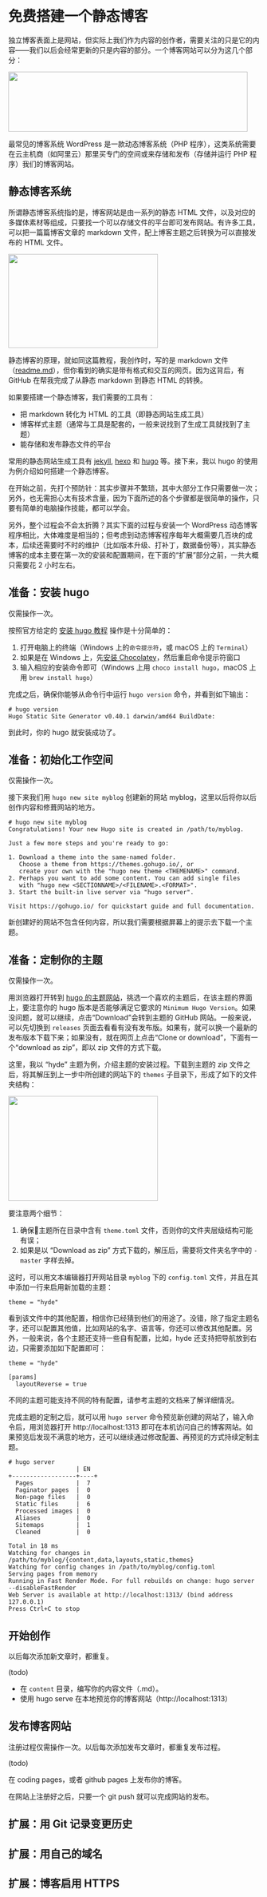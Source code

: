 
免费搭建一个静态博客
========



独立博客表面上是网站，但实际上我们作为内容的创作者，需要关注的只是它的内容——我们以后会经常更新的只是内容的部分。一个博客网站可以分为这几个部分：

<img src="https://raw.githubusercontent.com/jijiechen/static-blog-manual/master/assets/blog-site.png" width="480" height="120" />


最常见的博客系统 WordPress 是一款动态博客系统（PHP 程序），这类系统需要在云主机商（如阿里云）那里买专门的空间或来存储和发布（存储并运行 PHP 程序）我们的博客网站。

## 静态博客系统

所谓静态博客系统指的是，博客网站是由一系列的静态 HTML 文件，以及对应的多媒体素材等组成，只要找一个可以存储文件的平台即可发布网站。有许多工具，可以把一篇篇博客文章的 markdown 文件，配上博客主题之后转换为可以直接发布的 HTML 文件。

<img src="https://raw.githubusercontent.com/jijiechen/static-blog-manual/master/assets/templating.png" width="300" height="188" />

静态博客的原理，就如同这篇教程，我创作时，写的是 markdown 文件（[readme.md](https://raw.githubusercontent.com/jijiechen/static-blog-manual/master/readme.md)），但你看到的确实是带有格式和交互的网页。因为这背后，有 GitHub 在帮我完成了从静态 markdown 到静态 HTML 的转换。

如果要搭建一个静态博客，我们需要的工具有：

* 把 markdown 转化为 HTML 的工具（即静态网站生成工具）
* 博客样式主题（通常与工具是配套的，一般来说找到了生成工具就找到了主题）
* 能存储和发布静态文件的平台

常用的静态网站生成工具有 [jekyll](https://jekyllrb.com/), [hexo](https://hexo.io/) 和 [hugo](https://gohugo.io/) 等。接下来，我以 hugo 的使用为例介绍如何搭建一个静态博客。

在开始之前，先打个预防针：其实步骤并不繁琐，其中大部分工作只需要做一次；另外，也无需担心太有技术含量，因为下面所述的各个步骤都是很简单的操作，只要有简单的电脑操作技能，都可以学会。

另外，整个过程会不会太折腾？其实下面的过程与安装一个 WordPress 动态博客程序相比，大体难度是相当的；但考虑到动态博客程序每年大概需要几百块的成本，后续还需要时不时的维护（比如版本升级、打补丁，数据备份等），其实静态博客的成本主要在第一次的安装和配置期间，在下面的“扩展”部分之前，一共大概只需要花 2 小时左右。

## 准备：安装 hugo

仅需操作一次。

按照官方给定的 [安装 hugo 教程](https://gohugo.io/getting-started/installing/) 操作是十分简单的：

1. 打开电脑上的终端（Windows 上的`命令提示符`，或 macOS 上的 `Terminal`）
1. 如果是在 Windows 上，先[安装 Chocolatey](https://chocolatey.org/install)，然后重启命令提示符窗口
1. 输入相应的安装命令即可（Windows 上用 `choco install hugo`，macOS 上用 `brew install hugo`）

完成之后，确保你能够从命令行中运行 `hugo version` 命令，并看到如下输出：

```
# hugo version
Hugo Static Site Generator v0.40.1 darwin/amd64 BuildDate:
```

到此时，你的 hugo 就安装成功了。

## 准备：初始化工作空间

仅需操作一次。

接下来我们用 `hugo new site myblog` 创建新的网站 myblog，这里以后将你以后创作内容和修葺网站的地方。

```
# hugo new site myblog
Congratulations! Your new Hugo site is created in /path/to/myblog.

Just a few more steps and you're ready to go:

1. Download a theme into the same-named folder.
   Choose a theme from https://themes.gohugo.io/, or
   create your own with the "hugo new theme <THEMENAME>" command.
2. Perhaps you want to add some content. You can add single files
   with "hugo new <SECTIONNAME>/<FILENAME>.<FORMAT>".
3. Start the built-in live server via "hugo server".

Visit https://gohugo.io/ for quickstart guide and full documentation.
```

新创建好的网站不包含任何内容，所以我们需要根据屏幕上的提示去下载一个主题。

## 准备：定制你的主题

仅需操作一次。

用浏览器打开转到 [hugo 的主题网站](https://themes.gohugo.io/)，挑选一个喜欢的主题后，在该主题的界面上，要注意你的 hugo 版本是否能够满足它要求的 `Minimum Hugo Version`。如果没问题，就可以继续，点击“Download”会转到主题的 GitHub 网站。一般来说，可以先切换到 `releases` 页面去看看有没有发布版。如果有，就可以换一个最新的发布版本下载下来；如果没有，就在网页上点击“Clone or download”，下面有一个“download as zip”，即以 zip 文件的方式下载。

这里，我以 “hyde” 主题为例，介绍主题的安装过程。下载到主题的 zip 文件之后，将其解压到上一步中所创建的网站下的 `themes` 子目录下，形成了如下的文件夹结构：

<img src="https://raw.githubusercontent.com/jijiechen/static-blog-manual/master/assets/theme-path.png" width="300" height="210" />

要注意两个细节：

1. 确保主题所在目录中含有 `theme.toml` 文件，否则你的文件夹层级结构可能有误；
2. 如果是以 “Download as zip” 方式下载的，解压后，需要将文件夹名字中的 `-master` 字样去掉。

这时，可以用文本编辑器打开网站目录 `myblog` 下的 `config.toml` 文件，并且在其中添加一行来启用新加载的主题：

```
theme = "hyde"
```

看到该文件中的其他配置，相信你已经猜到他们的用途了。没错，除了指定主题名字，还可以配置其他值，比如网站的名字、语言等，你还可以修改其他配置。另外，一般来说，各个主题还支持一些自有配置，比如，hyde 还支持把导航放到右边，只需要添加如下配置即可：

```
theme = "hyde"

[params]
  layoutReverse = true
```

不同的主题可能支持不同的特有配置，请参考主题的文档来了解详细情况。

完成主题的定制之后，就可以用 `hugo server` 命令预览新创建的网站了，输入命令后，用浏览器打开 http://localhost:1313 即可在本机访问自己的博客网站。如果预览后发现不满意的地方，还可以继续通过修改配置、再预览的方式持续定制主题。

```
# hugo server
                   | EN
+------------------+----+
  Pages            |  7
  Paginator pages  |  0
  Non-page files   |  0
  Static files     |  6
  Processed images |  0
  Aliases          |  0
  Sitemaps         |  1
  Cleaned          |  0

Total in 18 ms
Watching for changes in /path/to/myblog/{content,data,layouts,static,themes}
Watching for config changes in /path/to/myblog/config.toml
Serving pages from memory
Running in Fast Render Mode. For full rebuilds on change: hugo server --disableFastRender
Web Server is available at http://localhost:1313/ (bind address 127.0.0.1)
Press Ctrl+C to stop
```

## 开始创作

以后每次添加新文章时，都重复。

(todo)

* 在 `content` 目录，编写你的内容文件（.md）。
* 使用 hugo serve 在本地预览你的博客网站（http://localhost:1313）


## 发布博客网站

注册过程仅需操作一次。以后每次添加发布文章时，都重复发布过程。

(todo)

在 coding pages，或者 github pages 上发布你的博客。

在网站上注册好之后，只要一个 git push 就可以完成网站的发布。

## 扩展：用 Git 记录变更历史

## 扩展：用自己的域名

## 扩展：博客启用 HTTPS

